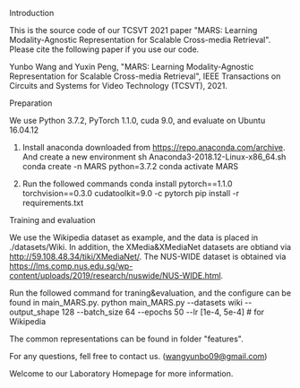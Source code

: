 Introduction

This is the source code of our TCSVT 2021 paper "MARS: Learning Modality-Agnostic Representation for 
Scalable Cross-media Retrieval". Please cite the following paper if you use our code.

Yunbo Wang and Yuxin Peng, "MARS: Learning Modality-Agnostic Representation for Scalable 
Cross-media Retrieval", IEEE Transactions on Circuits and Systems for Video Technology (TCSVT), 2021.



Preparation

We use Python 3.7.2, PyTorch 1.1.0, cuda 9.0, and evaluate on Ubuntu 16.04.12

1. Install anaconda downloaded from https://repo.anaconda.com/archive. And create a new environment
   sh Anaconda3-2018.12-Linux-x86_64.sh
   conda create -n MARS python=3.7.2
   conda activate MARS
   
2. Run the followed commands
   conda install pytorch==1.1.0 torchvision==0.3.0 cudatoolkit=9.0 -c pytorch
   pip install -r requirements.txt



Training and evaluation

We use the Wikipedia dataset as example, and the data is placed in ./datasets/Wiki. 
In addition, the XMedia&XMediaNet datasets are obtiand via http://59.108.48.34/tiki/XMediaNet/.
The NUS-WIDE dataset is obtained via https://lms.comp.nus.edu.sg/wp-content/uploads/2019/research/nuswide/NUS-WIDE.html.

Run the followed command for traning&evaluation, and the configure can be found in main_MARS.py.
python main_MARS.py --datasets wiki --output_shape 128 --batch_size 64 --epochs 50 --lr [1e-4, 5e-4]  #  for Wikipedia

The common representations can be found in folder "features".

For any questions, fell free to contact us. (wangyunbo09@gmail.com)



Welcome to our Laboratory Homepage for more information.
